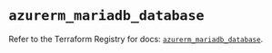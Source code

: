 # `azurerm_mariadb_database`

Refer to the Terraform Registry for docs: [`azurerm_mariadb_database`](https://registry.terraform.io/providers/hashicorp/azurerm/3.104.2/docs/resources/mariadb_database).
